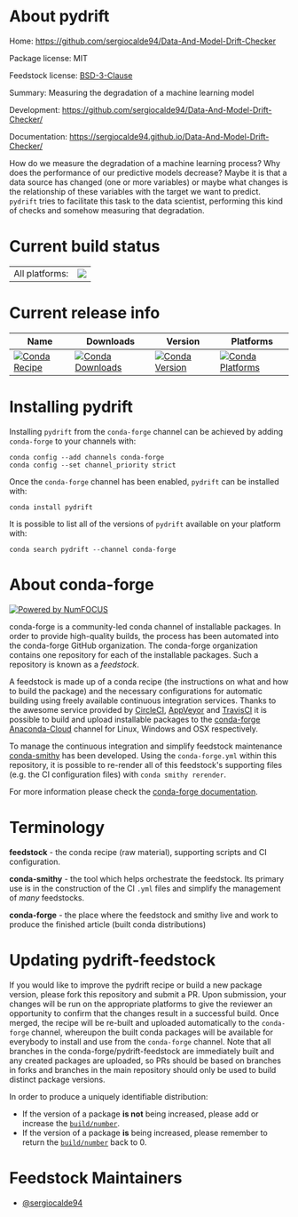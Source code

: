 About pydrift
=============

Home: https://github.com/sergiocalde94/Data-And-Model-Drift-Checker

Package license: MIT

Feedstock license: [BSD-3-Clause](https://github.com/conda-forge/pydrift-feedstock/blob/master/LICENSE.txt)

Summary: Measuring the degradation of a machine learning model

Development: https://github.com/sergiocalde94/Data-And-Model-Drift-Checker/

Documentation: https://sergiocalde94.github.io/Data-And-Model-Drift-Checker/

How do we measure the degradation of a machine learning process?
Why does the performance of our predictive models decrease? Maybe it is
that a data source has changed (one or more variables) or maybe what
changes is the relationship of these variables with the target we want
to predict. `pydrift` tries to facilitate this task to the data scientist,
performing this kind of checks and somehow measuring that degradation.


Current build status
====================


<table><tr><td>All platforms:</td>
    <td>
      <a href="https://dev.azure.com/conda-forge/feedstock-builds/_build/latest?definitionId=9911&branchName=master">
        <img src="https://dev.azure.com/conda-forge/feedstock-builds/_apis/build/status/pydrift-feedstock?branchName=master">
      </a>
    </td>
  </tr>
</table>

Current release info
====================

| Name | Downloads | Version | Platforms |
| --- | --- | --- | --- |
| [![Conda Recipe](https://img.shields.io/badge/recipe-pydrift-green.svg)](https://anaconda.org/conda-forge/pydrift) | [![Conda Downloads](https://img.shields.io/conda/dn/conda-forge/pydrift.svg)](https://anaconda.org/conda-forge/pydrift) | [![Conda Version](https://img.shields.io/conda/vn/conda-forge/pydrift.svg)](https://anaconda.org/conda-forge/pydrift) | [![Conda Platforms](https://img.shields.io/conda/pn/conda-forge/pydrift.svg)](https://anaconda.org/conda-forge/pydrift) |

Installing pydrift
==================

Installing `pydrift` from the `conda-forge` channel can be achieved by adding `conda-forge` to your channels with:

```
conda config --add channels conda-forge
conda config --set channel_priority strict
```

Once the `conda-forge` channel has been enabled, `pydrift` can be installed with:

```
conda install pydrift
```

It is possible to list all of the versions of `pydrift` available on your platform with:

```
conda search pydrift --channel conda-forge
```


About conda-forge
=================

[![Powered by NumFOCUS](https://img.shields.io/badge/powered%20by-NumFOCUS-orange.svg?style=flat&colorA=E1523D&colorB=007D8A)](http://numfocus.org)

conda-forge is a community-led conda channel of installable packages.
In order to provide high-quality builds, the process has been automated into the
conda-forge GitHub organization. The conda-forge organization contains one repository
for each of the installable packages. Such a repository is known as a *feedstock*.

A feedstock is made up of a conda recipe (the instructions on what and how to build
the package) and the necessary configurations for automatic building using freely
available continuous integration services. Thanks to the awesome service provided by
[CircleCI](https://circleci.com/), [AppVeyor](https://www.appveyor.com/)
and [TravisCI](https://travis-ci.com/) it is possible to build and upload installable
packages to the [conda-forge](https://anaconda.org/conda-forge)
[Anaconda-Cloud](https://anaconda.org/) channel for Linux, Windows and OSX respectively.

To manage the continuous integration and simplify feedstock maintenance
[conda-smithy](https://github.com/conda-forge/conda-smithy) has been developed.
Using the ``conda-forge.yml`` within this repository, it is possible to re-render all of
this feedstock's supporting files (e.g. the CI configuration files) with ``conda smithy rerender``.

For more information please check the [conda-forge documentation](https://conda-forge.org/docs/).

Terminology
===========

**feedstock** - the conda recipe (raw material), supporting scripts and CI configuration.

**conda-smithy** - the tool which helps orchestrate the feedstock.
                   Its primary use is in the construction of the CI ``.yml`` files
                   and simplify the management of *many* feedstocks.

**conda-forge** - the place where the feedstock and smithy live and work to
                  produce the finished article (built conda distributions)


Updating pydrift-feedstock
==========================

If you would like to improve the pydrift recipe or build a new
package version, please fork this repository and submit a PR. Upon submission,
your changes will be run on the appropriate platforms to give the reviewer an
opportunity to confirm that the changes result in a successful build. Once
merged, the recipe will be re-built and uploaded automatically to the
`conda-forge` channel, whereupon the built conda packages will be available for
everybody to install and use from the `conda-forge` channel.
Note that all branches in the conda-forge/pydrift-feedstock are
immediately built and any created packages are uploaded, so PRs should be based
on branches in forks and branches in the main repository should only be used to
build distinct package versions.

In order to produce a uniquely identifiable distribution:
 * If the version of a package **is not** being increased, please add or increase
   the [``build/number``](https://docs.conda.io/projects/conda-build/en/latest/resources/define-metadata.html#build-number-and-string).
 * If the version of a package **is** being increased, please remember to return
   the [``build/number``](https://docs.conda.io/projects/conda-build/en/latest/resources/define-metadata.html#build-number-and-string)
   back to 0.

Feedstock Maintainers
=====================

* [@sergiocalde94](https://github.com/sergiocalde94/)

